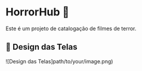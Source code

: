 # HorrorHub 🎃

Este é um projeto de catalogação de filmes de terror.

## 🎨 Design das Telas

![Design das Telas]path/to/your/image.png)
